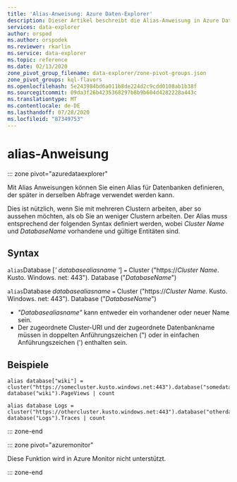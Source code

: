```yaml
---
title: 'Alias-Anweisung: Azure Daten-Explorer'
description: Dieser Artikel beschreibt die Alias-Anweisung in Azure Daten-Explorer.
services: data-explorer
author: orspod
ms.author: orspodek
ms.reviewer: rkarlin
ms.service: data-explorer
ms.topic: reference
ms.date: 02/13/2020
zone_pivot_group_filename: data-explorer/zone-pivot-groups.json
zone_pivot_groups: kql-flavors
ms.openlocfilehash: 5e243984bd6a011b8de224d2c9cdd0108ab1b38f
ms.sourcegitcommit: 09da3f26b4235368297b8b9b604d4282228a443c
ms.translationtype: MT
ms.contentlocale: de-DE
ms.lasthandoff: 07/28/2020
ms.locfileid: "87349753"
---
```

# <a name="alias-statement"></a>alias-Anweisung

::: zone pivot="azuredataexplorer"

Mit Alias Anweisungen können Sie einen Alias für Datenbanken definieren, der später in derselben Abfrage verwendet werden kann.

Dies ist nützlich, wenn Sie mit mehreren Clustern arbeiten, aber so aussehen möchten, als ob Sie an weniger Clustern arbeiten.
Der Alias muss entsprechend der folgenden Syntax definiert werden, wobei *Cluster Name* und *DatabaseName* vorhandene und gültige Entitäten sind.

## <a name="syntax"></a>Syntax

`alias`Database [*' databasealiasname '*] `=` Cluster ("https://*Cluster Name*. Kusto. Windows. net: 443"). Database ("*DatabaseName*")

`alias`Database *databasealiasname* `=` Cluster ("https://*Cluster Name*. Kusto. Windows. net: 443"). Database ("*DatabaseName*")

* *"Databasealiasname"* kann entweder ein vorhandener oder neuer Name sein.
* Der zugeordnete Cluster-URI und der zugeordnete Datenbankname müssen in doppelten Anführungszeichen (") oder in einfachen Anführungszeichen (') enthalten sein.

## <a name="examples"></a>Beispiele

```kusto
alias database["wiki"] = cluster("https://somecluster.kusto.windows.net:443").database("somedatabase");
database("wiki").PageViews | count 
```

```kusto
alias database Logs = cluster("https://othercluster.kusto.windows.net:443").database("otherdatabase");
database("Logs").Traces | count 
```

::: zone-end

::: zone pivot="azuremonitor"

Diese Funktion wird in Azure Monitor nicht unterstützt.

::: zone-end
